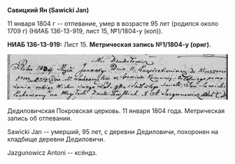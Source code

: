 **Савицкий Ян (Sawicki Jan)**

11 января 1804 г -- отпевание, умер в возрасте 95 лет (родился около
1709 г) (НИАБ 136-13-919, лист 15, №1/1804-у (коп)).

**НИАБ 136-13-919:** Лист 15. **Метрическая запись №1/1804-у (ориг).**

![](./media/97a0151806d455cd6384f4c483a55e8c055c881f.png)

Дедиловичская Покровская церковь. 11 января 1804 года. Метрическая
запись об отпевании.

Sawicki Jan -- умерший, 95 лет, с деревни Дедиловичи, похоронен на
кладбище деревни Дедиловичи.

Jazgunowicz Antoni -- ксёндз.
